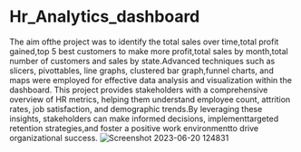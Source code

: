 # Hr_Analytics_dashboard
The aim ofthe project was to identify the total sales over time,total profit gained,top 5 best customers to make more profit,total sales by month,total number of customers and sales by state.Advanced techniques such as slicers, pivottables, line graphs, clustered bar graph,funnel charts, and maps were employed for effective data analysis and visualization within the dashboard.
This project provides stakeholders with a comprehensive overview of HR metrics, helping them understand employee count, attrition rates, job satisfaction, and demographic trends.By leveraging these insights, stakeholders can make informed decisions, implementtargeted retention strategies,and foster a positive work environmentto drive organizational success.
![Screenshot 2023-06-20 124831](https://github.com/kaursonia/Hr_Analytics_dashboard/assets/122756084/568ff5cd-4b0d-4974-a938-1b927a09c51d)


